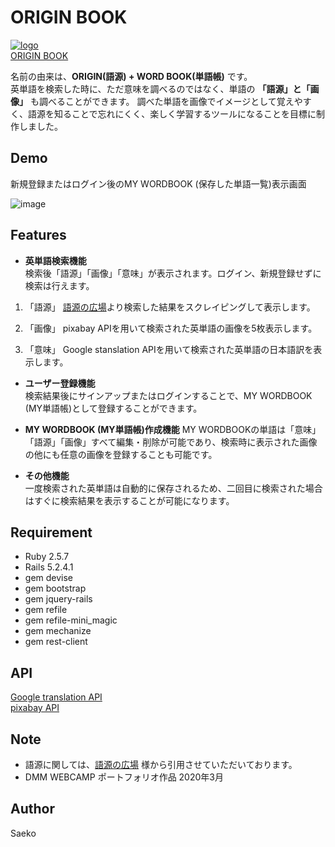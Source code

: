 # ORIGIN BOOK

[![logo](https://user-images.githubusercontent.com/58896213/76677958-17ee5e00-6617-11ea-8dcf-7abb1da8358b.jpg)](http://13.115.157.168)  
[ORIGIN BOOK](http://13.115.157.168/)



名前の由来は、**ORIGIN(語源) + WORD BOOK(単語帳)** です。  
英単語を検索した時に、ただ意味を調べるのではなく、単語の **「語源」**と**「画像」** も調べることができます。
調べた単語を画像でイメージとして覚えやすく、語源を知ることで忘れにくく、楽しく学習するツールになることを目標に制作しました。



## Demo  
新規登録またはログイン後のMY WORDBOOK (保存した単語一覧)表示画面

![image](https://user-images.githubusercontent.com/58896213/77268705-1a714780-6cea-11ea-8144-ca914d235430.png)


## Features

* **英単語検索機能**  
検索後「語源」「画像」「意味」が表示されます。ログイン、新規登録せずに検索は行えます。

1. 「語源」
[語源の広場](http://gogen-wisdom.hatenablog.com/)より検索した結果をスクレイピングして表示します。

2. 「画像」
pixabay APIを用いて検索された英単語の画像を5枚表示します。

3. 「意味」
Google stanslation APIを用いて検索された英単語の日本語訳を表示します。



* **ユーザー登録機能**  
検索結果後にサインアップまたはログインすることで、MY WORDBOOK (MY単語帳)として登録することができます。

* **MY WORDBOOK (MY単語帳)作成機能**
MY WORDBOOKの単語は「意味」「語源」「画像」すべて編集・削除が可能であり、検索時に表示された画像の他にも任意の画像を登録することも可能です。



* **その他機能**  
一度検索された英単語は自動的に保存されるため、二回目に検索された場合はすぐに検索結果を表示することが可能になります。


## Requirement  
* Ruby 2.5.7
* Rails 5.2.4.1
* gem devise
* gem bootstrap
* gem jquery-rails
* gem refile
* gem refile-mini_magic
* gem mechanize
* gem rest-client


## API
[Google translation API](https://cloud.google.com/translate/docs?hl=ja)  
[pixabay API](https://pixabay.com/api/docs/)




## Note
* 語源に関しては、[語源の広場](http://gogen-wisdom.hatenablog.com/)
様から引用させていただいております。  
* DMM WEBCAMP ポートフォリオ作品 2020年3月


## Author

Saeko